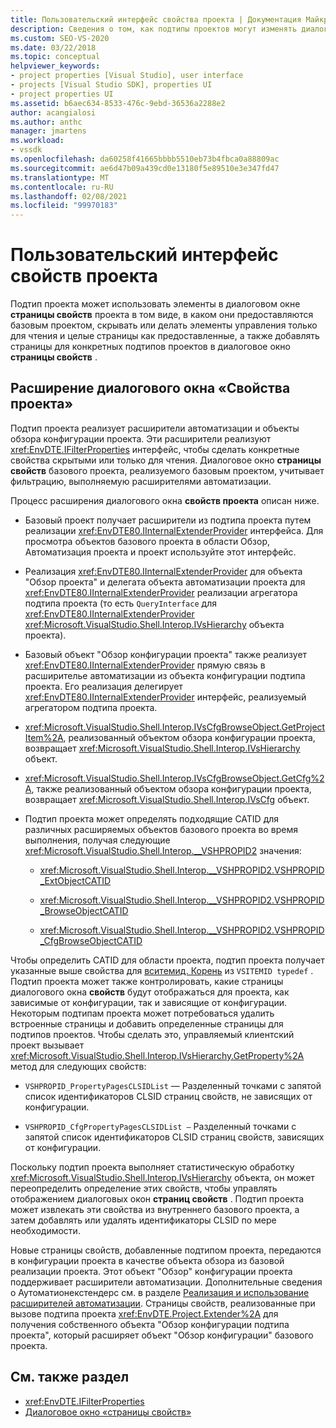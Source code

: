 ```yaml
---
title: Пользовательский интерфейс свойства проекта | Документация Майкрософт
description: Сведения о том, как подтипы проектов могут изменять диалоговое окно страницы свойств проекта, как указано в базовом проекте.
ms.custom: SEO-VS-2020
ms.date: 03/22/2018
ms.topic: conceptual
helpviewer_keywords:
- project properties [Visual Studio], user interface
- projects [Visual Studio SDK], properties UI
- project properties UI
ms.assetid: b6aec634-8533-476c-9ebd-36536a2288e2
author: acangialosi
ms.author: anthc
manager: jmartens
ms.workload:
- vssdk
ms.openlocfilehash: da60258f41665bbbb5510eb73b4fbca0a88809ac
ms.sourcegitcommit: ae6d47b09a439cd0e13180f5e89510e3e347fd47
ms.translationtype: MT
ms.contentlocale: ru-RU
ms.lasthandoff: 02/08/2021
ms.locfileid: "99970183"
---
```

# <a name="project-property-user-interface"></a>Пользовательский интерфейс свойств проекта

Подтип проекта может использовать элементы в диалоговом окне **страницы свойств** проекта в том виде, в каком они предоставляются базовым проектом, скрывать или делать элементы управления только для чтения и целые страницы как предоставленные, а также добавлять страницы для конкретных подтипов проектов в диалоговое окно **страницы свойств** .

## <a name="extending-the-project-property-dialog-box"></a>Расширение диалогового окна «Свойства проекта»

Подтип проекта реализует расширители автоматизации и объекты обзора конфигурации проекта. Эти расширители реализуют <xref:EnvDTE.IFilterProperties> интерфейс, чтобы сделать конкретные свойства скрытыми или только для чтения. Диалоговое окно **страницы свойств** базового проекта, реализуемого базовым проектом, учитывает фильтрацию, выполняемую расширителями автоматизации.

Процесс расширения диалогового окна **свойств проекта** описан ниже.

- Базовый проект получает расширители из подтипа проекта путем реализации <xref:EnvDTE80.IInternalExtenderProvider> интерфейса. Для просмотра объектов базового проекта в области Обзор, Автоматизация проекта и проект используйте этот интерфейс.

- Реализация <xref:EnvDTE80.IInternalExtenderProvider> для объекта "Обзор проекта" и делегата объекта автоматизации проекта для <xref:EnvDTE80.IInternalExtenderProvider> реализации агрегатора подтипа проекта (то есть `QueryInterface` для <xref:EnvDTE80.IInternalExtenderProvider> <xref:Microsoft.VisualStudio.Shell.Interop.IVsHierarchy> объекта проекта).

- Базовый объект "Обзор конфигурации проекта" также реализует <xref:EnvDTE80.IInternalExtenderProvider> прямую связь в расширителье автоматизации из объекта конфигурации подтипа проекта. Его реализация делегирует <xref:EnvDTE80.IInternalExtenderProvider> интерфейс, реализуемый агрегатором подтипа проекта.

- <xref:Microsoft.VisualStudio.Shell.Interop.IVsCfgBrowseObject.GetProjectItem%2A>, реализованный объектом обзора конфигурации проекта, возвращает <xref:Microsoft.VisualStudio.Shell.Interop.IVsHierarchy> объект.

- <xref:Microsoft.VisualStudio.Shell.Interop.IVsCfgBrowseObject.GetCfg%2A>, также реализованный объектом обзора конфигурации проекта, возвращает <xref:Microsoft.VisualStudio.Shell.Interop.IVsCfg> объект.

- Подтип проекта может определять подходящие CATID для различных расширяемых объектов базового проекта во время выполнения, получая следующие <xref:Microsoft.VisualStudio.Shell.Interop.__VSHPROPID2> значения:

  - <xref:Microsoft.VisualStudio.Shell.Interop.__VSHPROPID2.VSHPROPID_ExtObjectCATID>

  - <xref:Microsoft.VisualStudio.Shell.Interop.__VSHPROPID2.VSHPROPID_BrowseObjectCATID>

  - <xref:Microsoft.VisualStudio.Shell.Interop.__VSHPROPID2.VSHPROPID_CfgBrowseObjectCATID>

Чтобы определить CATID для области проекта, подтип проекта получает указанные выше свойства для [вситемид. Корень](<xref:Microsoft.VisualStudio.VSConstants.VSITEMID#Microsoft_VisualStudio_VSConstants_VSITEMID_Root>) из `VSITEMID typedef` . Подтип проекта может также контролировать, какие страницы диалогового окна **свойств** будут отображаться для проекта, как зависимые от конфигурации, так и зависящие от конфигурации. Некоторым подтипам проекта может потребоваться удалить встроенные страницы и добавить определенные страницы для подтипов проектов. Чтобы сделать это, управляемый клиентский проект вызывает <xref:Microsoft.VisualStudio.Shell.Interop.IVsHierarchy.GetProperty%2A> метод для следующих свойств:

- `VSHPROPID_PropertyPagesCLSIDList` — Разделенный точками с запятой список идентификаторов CLSID страниц свойств, не зависящих от конфигурации.

- `VSHPROPID_CfgPropertyPagesCLSIDList —` Разделенный точками с запятой список идентификаторов CLSID страниц свойств, зависящих от конфигурации.

Поскольку подтип проекта выполняет статистическую обработку <xref:Microsoft.VisualStudio.Shell.Interop.IVsHierarchy> объекта, он может переопределить определение этих свойств, чтобы управлять отображением диалоговых окон **страниц свойств** . Подтип проекта может извлекать эти свойства из внутреннего базового проекта, а затем добавлять или удалять идентификаторы CLSID по мере необходимости.

Новые страницы свойств, добавленные подтипом проекта, передаются в конфигурации проекта в качестве объекта обзора из базовой реализации проекта. Этот объект "Обзор" конфигурации проекта поддерживает расширители автоматизации. Дополнительные сведения о Аутоматионекстендерс см. в разделе [Реализация и использование расширителей автоматизации](/previous-versions/0y92k2w2(v=vs.140)). Страницы свойств, реализованные при вызове подтипа проекта <xref:EnvDTE.Project.Extender%2A> для получения собственного объекта "Обзор конфигурации подтипа проекта", который расширяет объект "Обзор конфигурации" базового проекта.

## <a name="see-also"></a>См. также раздел

- <xref:EnvDTE.IFilterProperties>
- [Диалоговое окно «страницы свойств»](/previous-versions/visualstudio/visual-studio-2010/as5chysf(v=vs.100))